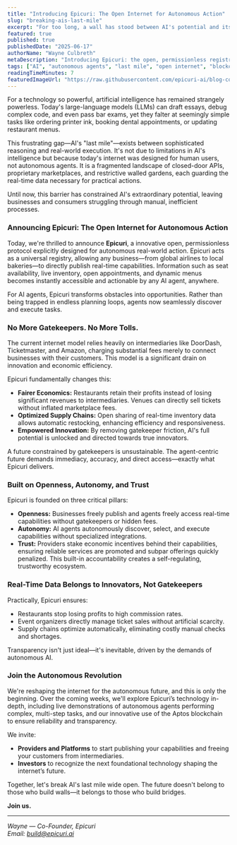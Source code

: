 ```yaml
---
title: "Introducing Epicuri: The Open Internet for Autonomous Action"
slug: "breaking-ais-last-mile"
excerpt: "For too long, a wall has stood between AI's potential and its ability to act. Today, we're tearing it down. Introducing Epicuri, the open protocol that finally breaks AI's last mile."
featured: true
published: true
publishedDate: "2025-06-17"
authorName: "Wayne Culbreth"
metaDescription: "Introducing Epicuri: the open, permissionless registry that breaks AI's last mile and lets autonomous agents execute real-world tasks without gatekeepers."
tags: ["AI", "autonomous agents", "last mile", "open internet", "blockchain", "launch"]
readingTimeMinutes: 7
featuredImageUrl: "https://raw.githubusercontent.com/epicuri-ai/blog-content/main/images/lastmile.png"
---
```


For a technology so powerful, artificial intelligence has remained strangely powerless. Today's large-language models (LLMs) can draft essays, debug complex code, and even pass bar exams, yet they falter at seemingly simple tasks like ordering printer ink, booking dental appointments, or updating restaurant menus.

This frustrating gap—AI's "last mile"—exists between sophisticated reasoning and real-world execution. It's not due to limitations in AI's intelligence but because today's internet was designed for human users, not autonomous agents. It is a fragmented landscape of closed-door APIs, proprietary marketplaces, and restrictive walled gardens, each guarding the real-time data necessary for practical actions.

Until now, this barrier has constrained AI's extraordinary potential, leaving businesses and consumers struggling through manual, inefficient processes.

### Announcing Epicuri: The Open Internet for Autonomous Action

Today, we're thrilled to announce **Epicuri**, a innovative open, permissionless protocol explicitly designed for autonomous real-world action. Epicuri acts as a universal registry, allowing any business—from global airlines to local bakeries—to directly publish real-time capabilities. Information such as seat availability, live inventory, open appointments, and dynamic menus becomes instantly accessible and actionable by any AI agent, anywhere.

For AI agents, Epicuri transforms obstacles into opportunities. Rather than being trapped in endless planning loops, agents now seamlessly discover and execute tasks.

### No More Gatekeepers. No More Tolls.

The current internet model relies heavily on intermediaries like DoorDash, Ticketmaster, and Amazon, charging substantial fees merely to connect businesses with their customers. This model is a significant drain on innovation and economic efficiency.

Epicuri fundamentally changes this:

- **Fairer Economics:** Restaurants retain their profits instead of losing significant revenues to intermediaries. Venues can directly sell tickets without inflated marketplace fees.
- **Optimized Supply Chains:** Open sharing of real-time inventory data allows automatic restocking, enhancing efficiency and responsiveness.
- **Empowered Innovation:** By removing gatekeeper friction, AI's full potential is unlocked and directed towards true innovators.

A future constrained by gatekeepers is unsustainable. The agent-centric future demands immediacy, accuracy, and direct access—exactly what Epicuri delivers.

### Built on Openness, Autonomy, and Trust

Epicuri is founded on three critical pillars:

- **Openness:** Businesses freely publish and agents freely access real-time capabilities without gatekeepers or hidden fees.
- **Autonomy:** AI agents autonomously discover, select, and execute capabilities without specialized integrations.
- **Trust:** Providers stake economic incentives behind their capabilities, ensuring reliable services are promoted and subpar offerings quickly penalized. This built-in accountability creates a self-regulating, trustworthy ecosystem.

### Real-Time Data Belongs to Innovators, Not Gatekeepers

Practically, Epicuri ensures:
- Restaurants stop losing profits to high commission rates.
- Event organizers directly manage ticket sales without artificial scarcity.
- Supply chains optimize automatically, eliminating costly manual checks and shortages.

Transparency isn't just ideal—it's inevitable, driven by the demands of autonomous AI.

### Join the Autonomous Revolution

We're reshaping the internet for the autonomous future, and this is only the beginning. Over the coming weeks, we'll explore Epicuri’s technology in-depth, including live demonstrations of autonomous agents performing complex, multi-step tasks, and our innovative use of the Aptos blockchain to ensure reliability and transparency.

We invite:
- **Providers and Platforms** to start publishing your capabilities and freeing your customers from intermediaries.
- **Investors** to recognize the next foundational technology shaping the internet’s future.

Together, let's break AI's last mile wide open. The future doesn't belong to those who build walls—it belongs to those who build bridges.

**Join us.**

---

_Wayne — Co-Founder, Epicuri_  
_Email: [build@epicuri.ai](mailto:build@epicuri.ai)_
